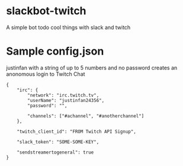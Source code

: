 # slackbot-twitch
A simple bot todo cool things with slack and twitch

# Sample config.json

justinfan with a string of up to 5 numbers and no password creates an anonomous login to Twitch Chat

```
{
    "irc": {
        "network": "irc.twitch.tv",
        "userName": "justinfan24356",
        "password": "",

        "channels": ["#achannel", "#anotherchannel"]
    },

    "twitch_client_id": "FROM Twitch API Signup",

    "slack_token": "SOME-SOME-KEY",

    "sendstreamertogeneral": true
}
```
